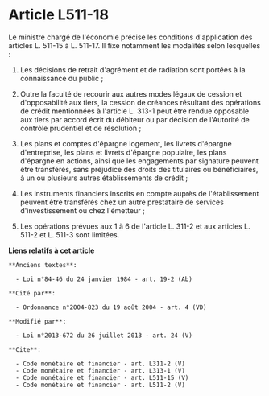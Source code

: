 # Article L511-18

Le ministre chargé de l'économie précise les conditions d'application des articles L. 511-15 à L. 511-17. Il fixe notamment
les modalités selon lesquelles : 

1. Les décisions de retrait d'agrément et de radiation sont portées à la connaissance du public ; 

2. Outre la faculté de recourir aux autres modes légaux de cession et d'opposabilité aux tiers, la cession de créances
résultant des opérations de crédit mentionnées à l'article L. 313-1 peut être rendue opposable aux tiers par accord écrit du
débiteur ou par décision de l'Autorité de contrôle prudentiel et de résolution ; 

3. Les plans et comptes d'épargne logement, les livrets d'épargne d'entreprise, les plans et livrets d'épargne populaire, les
plans d'épargne en actions, ainsi que les engagements par signature peuvent être transférés, sans préjudice des droits des
titulaires ou bénéficiaires, à un ou plusieurs autres établissements de crédit ; 

4. Les instruments financiers inscrits en compte auprès de l'établissement peuvent être transférés chez un autre prestataire
de services d'investissement ou chez l'émetteur ; 

5. Les opérations prévues aux 1 à 6 de l'article L. 311-2 et aux articles L. 511-2 et L. 511-3 sont limitées.

**Liens relatifs à cet article**

	**Anciens textes**:

	  - Loi n°84-46 du 24 janvier 1984 - art. 19-2 (Ab)

	**Cité par**:

	  - Ordonnance n°2004-823 du 19 août 2004 - art. 4 (VD)

	**Modifié par**:

	  - Loi n°2013-672 du 26 juillet 2013 - art. 24 (V)

	**Cite**:

	  - Code monétaire et financier - art. L311-2 (V)
	  - Code monétaire et financier - art. L313-1 (V)
	  - Code monétaire et financier - art. L511-15 (V)
	  - Code monétaire et financier - art. L511-2 (V)
